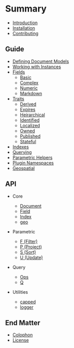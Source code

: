 # Summary

* [Introduction](README.md)
* [Installation](installation.md)
* [Contributing](contributing.md)

## Guide

* [Defining Document Models](guide/documents.md)
* [Working with Instances](guide/instances.md)
* [Fields](guide/fields.md)
  * [Basic](guide/field/basic.md)
  * [Complex](guide/field/complex.md)
  * [Numeric](guide/field/numeric.md)
  * [Markdown](guide/field/markdown.md)
* [Traits](guide/trait/README.md)
  * [Derived](guide/trait/derived.md)
  * [Expires](guide/trait/expires.md)
  * [Heirarchical](guide/trait/heirarchical.md)
  * [Identified](guide/trait/identified.md)
  * [Localized](guide/trait/localized.md)
  * [Owned](guide/trait/owned.md)
  * [Published](guide/trait/published.md)
  * [Stateful](guide/trait/stateful.md)
* [Indexes](guide/indexes.md)
* [Querying](guide/querying.md)
* [Parametric Helpers](guide/parametric.md)
* [Plugin Namespaces](guide/plugins.md)
* [Geospatial](guide/geospatial.md)

## API

* Core
  * [Document](api/document.md)
  * [Field](api/field.md)
  * [Index](api/index.md)
  * [geo](api/geo.md)

* Parametric
  * [F \(Filter\)](api/parametric/filter.md)
  * [P \(Project\)](api/parametric/project.md)
  * [S \(Sort\)](api/parametric/sort.md)
  * [U \(Update\)](api/parametric/update.md)

* Query
  * [Ops](api/query/ops.md)
  * [Q](api/query/query.md)

* Utilities
  * [capped](api/util/capped.md)
  * [logger](api/util/logger.md)

## End Matter

* [Colophon](colophon.md)
* [License](license.md)
